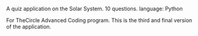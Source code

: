 A quiz application on the Solar System. 10 questions. language: Python

For TheCircle Advanced Coding program. This is the third and final version of the application.
